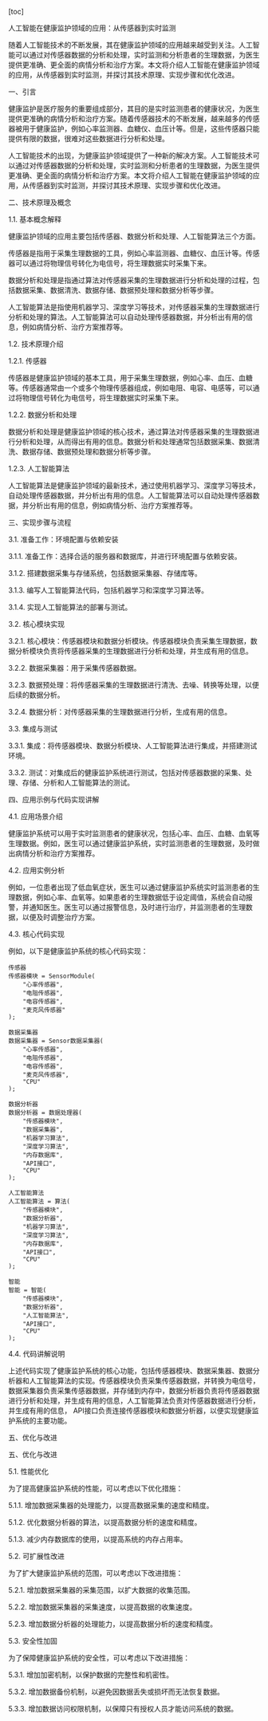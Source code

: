 
[toc]                    
                
                
人工智能在健康监护领域的应用：从传感器到实时监测

随着人工智能技术的不断发展，其在健康监护领域的应用越来越受到关注。人工智能可以通过对传感器数据的分析和处理，实时监测和分析患者的生理数据，为医生提供更准确、更全面的病情分析和治疗方案。本文将介绍人工智能在健康监护领域的应用，从传感器到实时监测，并探讨其技术原理、实现步骤和优化改进。

一、引言

健康监护是医疗服务的重要组成部分，其目的是实时监测患者的健康状况，为医生提供更准确的病情分析和治疗方案。随着传感器技术的不断发展，越来越多的传感器被用于健康监护，例如心率监测器、血糖仪、血压计等。但是，这些传感器只能提供有限的数据，很难对这些数据进行分析和处理。

人工智能技术的出现，为健康监护领域提供了一种新的解决方案。人工智能技术可以通过对传感器数据的分析和处理，实时监测和分析患者的生理数据，为医生提供更准确、更全面的病情分析和治疗方案。本文将介绍人工智能在健康监护领域的应用，从传感器到实时监测，并探讨其技术原理、实现步骤和优化改进。

二、技术原理及概念

1.1. 基本概念解释

健康监护领域的应用主要包括传感器、数据分析和处理、人工智能算法三个方面。

传感器是指用于采集生理数据的工具，例如心率监测器、血糖仪、血压计等。传感器可以通过将物理信号转化为电信号，将生理数据实时采集下来。

数据分析和处理是指通过算法对传感器采集的生理数据进行分析和处理的过程，包括数据采集、数据清洗、数据存储、数据预处理和数据分析等步骤。

人工智能算法是指使用机器学习、深度学习等技术，对传感器采集的生理数据进行分析和处理的算法。人工智能算法可以自动处理传感器数据，并分析出有用的信息，例如病情分析、治疗方案推荐等。

1.2. 技术原理介绍

1.2.1. 传感器

传感器是健康监护领域的基本工具，用于采集生理数据，例如心率、血压、血糖等。传感器通常由一个或多个物理传感器组成，例如电阻、电容、电感等，可以通过将物理信号转化为电信号，将生理数据实时采集下来。

1.2.2. 数据分析和处理

数据分析和处理是健康监护领域的核心技术，通过算法对传感器采集的生理数据进行分析和处理，从而得出有用的信息。数据分析和处理通常包括数据采集、数据清洗、数据存储、数据预处理和数据分析等步骤。

1.2.3. 人工智能算法

人工智能算法是健康监护领域的最新技术，通过使用机器学习、深度学习等技术，自动处理传感器数据，并分析出有用的信息。人工智能算法可以自动处理传感器数据，并分析出有用的信息，例如病情分析、治疗方案推荐等。

三、实现步骤与流程

3.1. 准备工作：环境配置与依赖安装

3.1.1. 准备工作：选择合适的服务器和数据库，并进行环境配置与依赖安装。

3.1.2. 搭建数据采集与存储系统，包括数据采集器、存储库等。

3.1.3. 编写人工智能算法代码，包括机器学习和深度学习算法等。

3.1.4. 实现人工智能算法的部署与测试。

3.2. 核心模块实现

3.2.1. 核心模块：传感器模块和数据分析模块。传感器模块负责采集生理数据，数据分析模块负责将传感器采集的生理数据进行分析和处理，并生成有用的信息。

3.2.2. 数据采集器：用于采集传感器数据。

3.2.3. 数据预处理：将传感器采集的生理数据进行清洗、去噪、转换等处理，以便后续的数据分析。

3.2.4. 数据分析：对传感器采集的生理数据进行分析，生成有用的信息。

3.3. 集成与测试

3.3.1. 集成：将传感器模块、数据分析模块、人工智能算法进行集成，并搭建测试环境。

3.3.2. 测试：对集成后的健康监护系统进行测试，包括对传感器数据的采集、处理、存储、分析和人工智能算法的测试。

四、应用示例与代码实现讲解

4.1. 应用场景介绍

健康监护系统可以用于实时监测患者的健康状况，包括心率、血压、血糖、血氧等生理数据。例如，医生可以通过健康监护系统，实时监测患者的生理数据，及时做出病情分析和治疗方案推荐。

4.2. 应用实例分析

例如，一位患者出现了低血氧症状，医生可以通过健康监护系统实时监测患者的生理数据，例如心率、血氧等。如果患者的生理数据低于设定阈值，系统会自动报警，并通知医生。医生可以通过报警信息，及时进行治疗，并监测患者的生理数据，以便及时调整治疗方案。

4.3. 核心代码实现

例如，以下是健康监护系统的核心代码实现：

```
传感器
传感器模块 = SensorModule(
    "心率传感器",
    "电阻传感器",
    "电容传感器",
    "麦克风传感器"
);

数据采集器
数据采集器 = Sensor数据采集器(
    "心率传感器",
    "电阻传感器",
    "电容传感器",
    "麦克风传感器",
    "CPU"
);

数据分析器
数据分析器 = 数据处理器(
    "传感器模块",
    "数据采集器",
    "机器学习算法",
    "深度学习算法",
    "内存数据库",
    "API接口",
    "CPU"
);

人工智能算法
人工智能算法 = 算法(
    "传感器模块",
    "数据分析器",
    "机器学习算法",
    "深度学习算法",
    "内存数据库",
    "API接口",
    "CPU"
);

智能
智能 = 智能(
    "传感器模块",
    "数据分析器",
    "人工智能算法",
    "API接口",
    "CPU"
);
```

4.4. 代码讲解说明

上述代码实现了健康监护系统的核心功能，包括传感器模块、数据采集器、数据分析器和人工智能算法的实现。传感器模块负责采集传感器数据，并转换为电信号，数据采集器负责采集传感器数据，并存储到内存中，数据分析器负责将传感器数据进行分析和处理，并生成有用的信息，人工智能算法负责对传感器数据进行分析，并生成有用的信息， API接口负责连接传感器模块和数据分析器，以便实现健康监护系统的主要功能。

五、优化与改进

五、优化与改进

5.1. 性能优化

为了提高健康监护系统的性能，可以考虑以下优化措施：

5.1.1. 增加数据采集器的处理能力，以提高数据采集的速度和精度。

5.1.2. 优化数据分析器的算法，以提高数据分析的速度和精度。

5.1.3. 减少内存数据库的使用，以提高系统的内存占用率。

5.2. 可扩展性改进

为了扩大健康监护系统的范围，可以考虑以下改进措施：

5.2.1. 增加数据采集器的采集范围，以扩大数据的收集范围。

5.2.2. 增加数据采集器的采集速度，以提高数据的收集速度。

5.2.3. 增加数据分析器的处理能力，以提高数据分析的速度和精度。

5.3. 安全性加固

为了保障健康监护系统的安全性，可以考虑以下改进措施：

5.3.1. 增加加密机制，以保护数据的完整性和机密性。

5.3.2. 增加数据备份机制，以避免因数据丢失或损坏而无法恢复数据。

5.3.3. 增加数据访问权限机制，以保障只有授权人员才能访问系统的数据。

